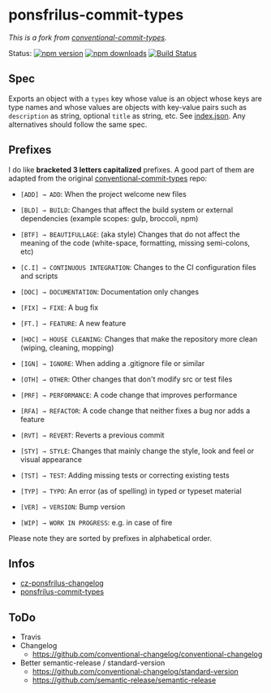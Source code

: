 # ponsfrilus-commit-types

*This is a fork from [conventional-commit-types](https://github.com/commitizen/conventional-commit-types).*

Status:
[![npm version](https://img.shields.io/npm/v/ponsfrilus-commit-types.svg?style=flat-square)](https://www.npmjs.org/package/ponsfrilus-commit-types)
[![npm downloads](https://img.shields.io/npm/dm/ponsfrilus-commit-types.svg?style=flat-square)](http://npm-stat.com/charts.html?package=ponsfrilus-commit-types&from=2019-01-01)
[![Build Status](https://img.shields.io/travis/ponsfrilus/ponsfrilus-commit-types.svg?style=flat-square)](https://travis-ci.org/ponsfrilus/ponsfrilus-commit-types)


## Spec

Exports an object with a `types` key whose value is an object whose keys are
type names and whose values are objects with key-value pairs such as
`description` as string, optional `title` as string, etc. See
[index.json](index.json). Any alternatives should follow the same spec.

## Prefixes

I do like **bracketed 3 letters capitalized** prefixes. A good part of them are
adapted from the original
[conventional-commit-types](https://github.com/commitizen/conventional-commit-types/blob/master/index.json) repo:


* `[ADD] → ADD`: When the project welcome new files

* `[BLD] → BUILD`: Changes that affect the build system or external dependencies
  (example scopes: gulp, broccoli, npm)

* `[BTF] → BEAUTIFULLAGE`: (aka style) Changes that do not affect the meaning of
  the code (white-space, formatting, missing semi-colons, etc)

* `[C.I] → CONTINUOUS INTEGRATION`: Changes to the CI configuration files and
  scripts

* `[DOC] → DOCUMENTATION`: Documentation only changes

* `[FIX] → FIXE`: A bug fix

* `[FT.] → FEATURE`: A new feature

* `[HOC] → HOUSE CLEANING`: Changes that make the repository more clean (wiping,
  cleaning, mopping)

* `[IGN] → IGNORE`: When adding a .gitignore file or similar

* `[OTH] → OTHER`: Other changes that don't modify src or test files

* `[PRF] → PERFORMANCE`: A code change that improves performance

* `[RFA] → REFACTOR`: A code change that neither fixes a bug nor adds a feature

* `[RVT] → REVERT`: Reverts a previous commit

* `[STY] → STYLE`: Changes that mainly change the style, look and feel or visual
  appearance

* `[TST] → TEST`: Adding missing tests or correcting existing tests

* `[TYP] → TYPO`: An error (as of spelling) in typed or typeset material

* `[VER] → VERSION`: Bump version

* `[WIP] → WORK IN PROGRESS`: e.g. in case of fire


Please note they are sorted by prefixes in alphabetical order.

## Infos

* [cz-ponsfrilus-changelog](https://github.com/ponsfrilus/cz-ponsfrilus-changelog)
* [ponsfrilus-commit-types](https://github.com/ponsfrilus/ponsfrilus-commit-types)

## ToDo

* Travis
* Changelog
  * https://github.com/conventional-changelog/conventional-changelog
* Better semantic-release / standard-version
  * https://github.com/conventional-changelog/standard-version
  * https://github.com/semantic-release/semantic-release